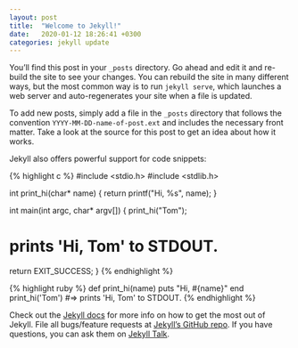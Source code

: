 ```yaml
---
layout: post
title:  "Welcome to Jekyll!"
date:   2020-01-12 18:26:41 +0300
categories: jekyll update
---
```

You’ll find this post in your `_posts` directory. Go ahead and edit it and re-build the site to see your changes. You can rebuild the site in many different ways, but the most common way is to run `jekyll serve`, which launches a web server and auto-regenerates your site when a file is updated.

To add new posts, simply add a file in the `_posts` directory that follows the convention `YYYY-MM-DD-name-of-post.ext` and includes the necessary front matter. Take a look at the source for this post to get an idea about how it works.

Jekyll also offers powerful support for code snippets:

{% highlight c %}
#include <stdio.h>
#include <stdlib.h>

int print_hi(char* name) {
  return printf("Hi, %s", name);
}

int main(int argc, char* argv[]) {
  print_hi("Tom");
  # prints 'Hi, Tom' to STDOUT.
  return EXIT_SUCCESS;
}
{% endhighlight %}

{% highlight ruby %}
def print_hi(name)
  puts "Hi, #{name}"
end
print_hi('Tom')
#=> prints 'Hi, Tom' to STDOUT.
{% endhighlight %}

Check out the [Jekyll docs][jekyll-docs] for more info on how to get the most out of Jekyll. File all bugs/feature requests at [Jekyll’s GitHub repo][jekyll-gh]. If you have questions, you can ask them on [Jekyll Talk][jekyll-talk].

[jekyll-docs]:http://jekyllrb.com/docs/home
[jekyll-gh]:https://github.com/jekyll/jekyll
[jekyll-talk]:https://talk.jekyllrb.com/
